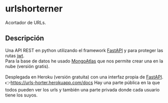 # urlshorterner
Acortador de URLs. <br/>

## Descripción
Una API REST en python utilizando el framework [FastAPI](https://fastapi.tiangolo.com/) y para proteger las rutas [jwt](https://jwt.io/).<br/>
Para la base de datos he usado [MongoAtlas](https://www.mongodb.com/es/cloud/atlas) que nos permite crear una en la nube (versión gratis). <br/> <br/>
Desplegada en Heroku (versión gratuita) con una interfaz propia de [FastAPI](https://fastapi.tiangolo.com/).<br/>
👉https://urls-horter.herokuapp.com/docs
Hay una parte pública en la que todos pueden ver los urls y también una parte privada donde cada usuario tiene los suyos.

